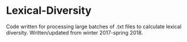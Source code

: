 # Lexical-Diversity
Code written for processing large batches of .txt files to calculate lexical diversity. Written/updated from winter 2017-spring 2018.
